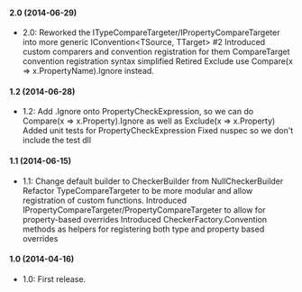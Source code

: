 #### 2.0 (2014-06-29)
* 2.0: Reworked the ITypeCompareTargeter/IPropertyCompareTargeter into more generic IConvention<TSource, TTarget>
#2 Introduced custom comparers and convention registration for them
CompareTarget convention registration syntax simplified
Retired Exclude use Compare(x => x.PropertyName).Ignore instead.

#### 1.2 (2014-06-28)
* 1.2: Add .Ignore onto PropertyCheckExpression, so we can do Compare(x => x.Property).Ignore as well as Exclude(x => x.Property)
Added unit tests for PropertyCheckExpression
Fixed nuspec so we don't include the test dll

#### 1.1 (2014-06-15)
* 1.1: Change default builder to CheckerBuilder from NullCheckerBuilder
Refactor TypeCompareTargeter to be more modular and allow registration of custom functions.
Introduced IPropertyCompareTargeter/PropertyCompareTargeter to allow for property-based overrides
Introduced CheckerFactory.Convention methods as helpers for registering both type and property based overrides

#### 1.0 (2014-04-16)
* 1.0: First release.